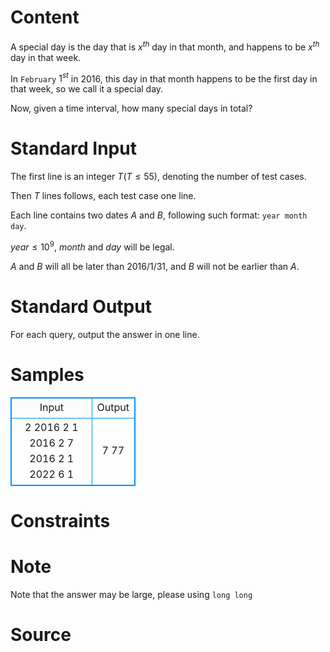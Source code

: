 
# Content

A special day is the day that is $x^{th}$ day in that month, and happens to be $x^{th}$ day in that week.

In `February` $1^{st}$ in $2016$, this day in that month happens to be the first day in that week, so we call it a special day.

Now, given a time interval, how many special days in total?

# Standard Input

The first line is an integer $T(T \le 55)$, denoting the number of test cases.

Then $T$ lines follows, each test case one line.

Each line contains two dates $A$ and $B$, following such format: `year month day`.

$year \le 10^9$, $month$ and $day$ will be legal.

$A$ and $B$ will all be later than $2016/1/31$, and $B$ will not be earlier than $A$.

# Standard Output

For each query, output the answer in one line.

# Samples

<style>
        table,table tr th, table tr td { border:1px solid #0094ff; }
        table { width: 200px; min-height: 25px; line-height: 25px; text-align: center; border-collapse: collapse;}   
    </style>
<table>
	<tr>
		<td>Input</td>
		<td>Output</td>
	</tr>
<tr><td>2
2016 2 1 2016 2 7
2016 2 1 2022 6 1</td><td>7
77</td></tr></table>


# Constraints



# Note

Note that the answer may be large, please using `long long`

# Source


